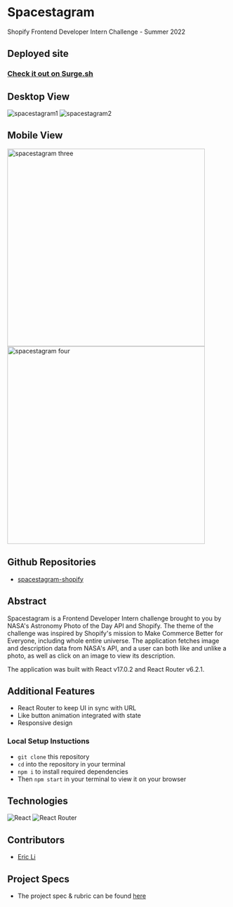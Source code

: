 # Spacestagram
Shopify Frontend Developer Intern Challenge - Summer 2022
## Deployed site
### [Check it out on Surge.sh](https://spacestagram-shopify.surge.sh/)

## Desktop View
![spacestagram1](https://user-images.githubusercontent.com/75854628/149461843-743d46fc-151a-41a9-87c8-15ce21f9835d.png)
![spacestagram2](https://user-images.githubusercontent.com/75854628/149461956-6e44c7ff-6ff9-41b5-b4a2-bfe99dadef12.png)

## Mobile View
<p float="left">
  <img alt="spacestagram three" src="https://user-images.githubusercontent.com/75854628/149462179-58d22bb5-3ba6-460d-b5e5-8a26fe9857bf.png" width="450" />
  <img alt="spacestagram four" src="https://user-images.githubusercontent.com/75854628/149462231-06ffa7f0-6a26-4fdf-bcc5-bb5bbab03764.png" width="450" />
</p>

## Github Repositories
- [spacestagram-shopify](https://github.com/dorifuto-dev/spacestagram-shopify)

## Abstract
  Spacestagram is a Frontend Developer Intern challenge brought to you by NASA's Astronomy Photo of the Day API and Shopify. The theme of the challenge was inspired by Shopify's mission to Make Commerce Better for Everyone, including whole entire universe. The application fetches image and description data from NASA's API, and a user can both like and unlike a photo, as well as click on an image to view its description.
 
  The application was built with React v17.0.2 and React Router v6.2.1. 
  
## Additional Features
- React Router to keep UI in sync with URL
- Like button animation integrated with state
- Responsive design

### Local Setup Instuctions
- `git clone` this repository
- `cd` into the repository in your terminal
- `npm i` to install required dependencies
- Then `npm start` in your terminal to view it on your browser

## Technologies
![React](https://img.shields.io/badge/react-%2320232a.svg?style=for-the-badge&logo=react&logoColor=%2361DAFB)
![React Router](https://img.shields.io/badge/React_Router-CA4245?style=for-the-badge&logo=react-router&logoColor=white)

## Contributors
- [Eric Li](https://github.com/dorifuto-dev) 

## Project Specs
  - The project spec & rubric can be found [here](https://docs.google.com/document/d/13zXpyrC2yGxoLXKktxw2VJG2Jw8SdUfliLM-bYQLjqE/edit)

